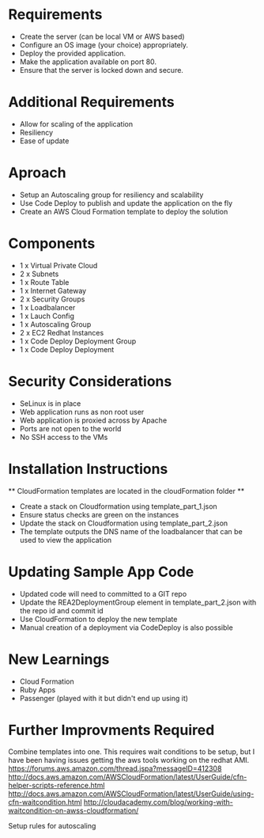 # Requirements
- Create the server (can be local VM or AWS based)
- Configure an OS image (your choice) appropriately.
- Deploy the provided application.
- Make the application available on port 80.
- Ensure that the server is locked down and secure.

# Additional Requirements
- Allow for scaling of the application
- Resiliency 
- Ease of update

# Aproach
- Setup an Autoscaling group for resiliency and scalability
- Use Code Deploy to publish and update the application on the fly 
- Create an AWS Cloud Formation template to deploy the solution 

# Components
- 1 x Virtual Private Cloud
- 2 x Subnets
- 1 x Route Table
- 1 x Internet Gateway
- 2 x Security Groups
- 1 x Loadbalancer
- 1 x Lauch Config
- 1 x Autoscaling Group
- 2 x EC2 Redhat Instances
- 1 x Code Deploy Deployment Group
- 1 x Code Deploy Deployment

# Security Considerations
- SeLinux is in place
- Web application runs as non root user
- Web application is proxied across by Apache
- Ports are not open to the world
- No SSH access to the VMs

# Installation Instructions
** CloudFormation templates are located in the cloudFormation folder **
- Create a stack on Cloudformation using template_part_1.json
- Ensure status checks are green on the instances
- Update the stack on Cloudformation using template_part_2.json  
- The template outputs the DNS name of the loadbalancer that can be used to view the application

# Updating Sample App Code
- Updated code will need to committed to a GIT repo
- Update the REA2DeploymentGroup element in template_part_2.json with the repo id and commit id
- Use CloudFormation to deploy the new template
- Manual creation of a deployment via CodeDeploy is also possible

# New Learnings
- Cloud Formation
- Ruby Apps
- Passenger (played with it but didn't end up using it)

# Further Improvments Required
Combine templates into one. This requires wait conditions to be setup, but I have been having issues getting the aws tools working on the redhat AMI.
https://forums.aws.amazon.com/thread.jspa?messageID=412308
http://docs.aws.amazon.com/AWSCloudFormation/latest/UserGuide/cfn-helper-scripts-reference.html
http://docs.aws.amazon.com/AWSCloudFormation/latest/UserGuide/using-cfn-waitcondition.html
http://cloudacademy.com/blog/working-with-waitcondition-on-awss-cloudformation/

Setup rules for autoscaling


